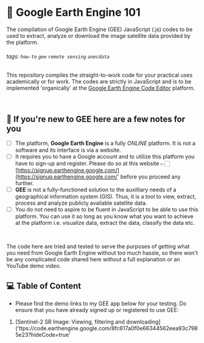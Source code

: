 # 🌱 Google Earth Engine 101
The compilation of Google Earth Engine (GEE) JavaScript (.js) codes to be used to extract, analyze or download the image satellite data provided by the platform.

###### tags: `how-to` `gee` `remote sensing` `anecdata`

This repository compiles the straight-to-work code for your practical uses academically or for work. The codes are strictly in JavaScript and is to be implemented 'organically' at the [Google Earth Engine Code Editor]('https://code.earthengine.google.com/') platform. 

</br>

## 🍵 If you're new to GEE here are a few notes for you
- [ ] The platform, **Google Earth Engine** is a fully *ONLINE* platform. It is not a software and its interface is via a website.
- [ ] It requires you to have a Google account and to utilize this platform you have to sign-up and register. Please do so at this website 👉🏻 [https://signup.earthengine.google.com/](https://signup.earthengine.google.com/' before you proceed any further.
- [ ] **GEE** is not a fully-functioned solution to the auxilliary needs of a geographical information system (GIS). Thus, it is a tool to view, extract, process and analyze publicly available satellite data. 
- [ ] You do not need to aspire to be fluent in JavaScript to be able to use this platform. You can use it so long as you know what you want to achieve at the platform i.e. visualize data, extract the data, classify the data etc. 

</br>

The code here are tried and tested to serve the purposes of getting what you need from Google Earth Engine without too much hassle, so there won't be any complicated code shared here without a full explanation or an YouTube demo video. 

## 💻 Table of Content
- Please find the demo links to my GEE app below for your testing. Do ensure that you have already signed up or registered to use GEE:
1. [Sentinel-2 SR Image: Viewing, filtering and downloading]('ttps://code.earthengine.google.com/8fc617a0f0e66344562eea93c7985e23?hideCode=true'
